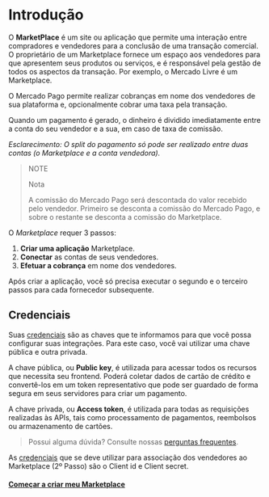 # Introdução

O **MarketPlace** é um site ou aplicação que permite uma interação entre compradores e vendedores para a conclusão de uma transação comercial. O proprietário de um Marketplace fornece um espaço aos vendedores para que apresentem seus produtos ou serviços, e é responsável pela gestão de todos os aspectos da transação. Por exemplo, o Mercado Livre é um Marketplace.

O Mercado Pago permite realizar cobranças em nome dos vendedores de sua plataforma e, opcionalmente cobrar uma taxa pela transação.

Quando um pagamento é gerado, o dinheiro é dividido imediatamente entre a conta do seu vendedor e a sua, em caso de taxa de comissão.

_Esclarecimento: O split do pagamento só pode ser realizado entre duas contas (o Marketplace e a conta vendedora)._

> NOTE
>
> Nota
>
>A comissão do Mercado Pago será descontada do valor recebido pelo vendedor.
>Primeiro se desconta a comissão do Mercado Pago, e sobre o restante se desconta a comissão do Marketplace.

O _Marketplace_ requer 3 passos:

1. **Criar uma aplicação** Marketplace.
2. **Conectar** as contas de seus vendedores.
3. **Efetuar a cobrança** em nome dos vendedores.

Após criar a aplicação, você só precisa executar o segundo e o terceiro passos para cada fornecedor subsequente.

## Credenciais

Suas [credenciais]([FAKER][CREDENTIALS][URL]) são as chaves que te informamos para que você possa configurar suas integrações. Para este caso, você vai utilizar uma chave pública e outra privada.

A chave pública, ou **Public key**, é utilizada para acessar todos os recursos que necessita seu frontend. Poderá coletar dados de cartão de crédito e convertê-los em um token representativo que pode ser guardado de forma segura em seus servidores para criar um pagamento.  

A chave privada, ou **Access token**, é utilizada para todas as requisições realizadas às APIs, tais como processamento de pagamentos, reembolsos ou armazenamento de cartões.

> Possui alguma dúvida? Consulte nossas [perguntas frequentes](https://www.mercadopago.com.br/developers/pt/guides/faqs/credentials/).


As [credenciais]([FAKER][CREDENTIALS][URL_BASIC]) que se deve utilizar para associação dos vendedores ao Marketplace (2º Passo) são o Client id e Client secret.

#### [Começar a criar meu Marketplace](https://www.mercadopago.com.br/developers/pt/guides/marketplace/web-checkout/create-marketplace)
